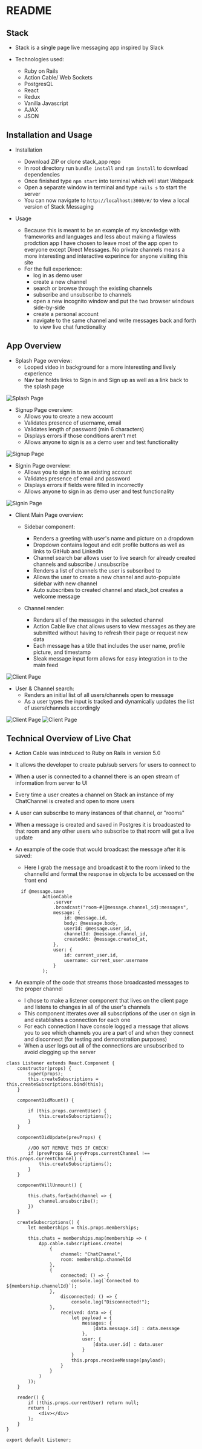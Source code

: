 # README

## Stack

* Stack is a single page live messaging app inspired by Slack

* Technologies used:
  * Ruby on Rails
  * Action Cable/ Web Sockets
  * PostgresQL
  * React
  * Redux
  * Vanilla Javascript
  * AJAX
  * JSON

## Installation and Usage

* Installation
  * Download ZIP or clone stack_app repo
  * In root directory run `bundle install` and `npm install` to download dependencies
  * Once finished type `npm start` into terminal which will start Webpack
  * Open a separate window in terminal and type `rails s` to start the server
  * You can now navigate to `http://localhost:3000/#/` to view a local version of Stack Messaging

* Usage
  * Because this is meant to be an example of my knowledge with frameworks and languages and less about making a flawless prodction app I have chosen to leave most of the app open to everyone except Direct Messages. No private channels means a more interesting and interactive experince for anyone visiting this site
  * For the full experience:
    * log in as demo user
    * create a new channel
    * search or browse through the existing channels
    * subscribe and unsubscribe to channels
    * open a new incognito window and put the two browser windows side-by-side
    * create a personal account
    * navigate to the same channel and write messages back and forth to view live chat functionality

## App Overview

* Splash Page overview:
  * Looped video in background for a more interesting and lively experience
  * Nav bar holds links to Sign in and Sign up as well as a link back to the splash page
 
![Splash Page](app/assets/images/splash-page.png)

* Signup Page overview:
  * Allows you to create a new account
  * Validates presence of username, email
  * Validates length of password (min 6 characters)
  * Displays errors if those conditions aren't met
  * Allows anyone to sign is as a demo user and test functionality

![Signup Page](app/assets/images/signup-page.png)

* Signin Page overview:
  * Allows you to sign in to an existing account
  * Validates presence of email and password
  * Displays errors if fields were filled in incorrectly
  * Allows anyone to sign in as demo user and test functionality

![Signin Page](app/assets/images/signin-page.png)

* Client Main Page overview:
  * Sidebar component:
    * Renders a greeting with user's name and picture on a dropdown 
    * Dropdown contains logout and edit profile buttons as well as links to GitHub and LinkedIn
    * Channel search bar allows user to live search for already created channels and subscribe / unsubscribe
    * Renders a list of channels the user is subscribed to
    * Allows the user to create a new channel and auto-populate sidebar with new channel
    * Auto subscribes to created channel and stack_bot creates a welcome message

  * Channel render:
    * Renders all of the messages in the selected channel
    * Action Cable live chat allows users to view messages as they are submitted without having to refresh their page or request new data
    * Each message has a title that includes the user name, profile picture, and timestamp
    * Sleak message input form allows for easy integration in to the main feed

![Client Page](app/assets/images/client-page.png)

  * User & Channel search:
    * Renders an initial list of all users/channels open to message
    * As a user types the input is tracked and dynamically updates the list of users/channels accordingly

![Client Page](app/assets/images/channel-search.png)
![Client Page](app/assets/images/user-search.png)


## Technical Overview of Live Chat

* Action Cable was intrduced to Ruby on Rails in version 5.0
* It allows the developer to create pub/sub servers for users to connect to
* When a user is connected to a channel there is an open stream of information from server to UI
* Every time a user creates a channel on Stack an instance of my ChatChannel is created and open to more users
* A user can subscribe to many instances of that channel, or "rooms"
* When a message is created and saved in Postgres it is broadcasted to that room and any other users who subscribe to that room will get a live update

* An example of the code that would broadcast the message after it is saved:
  * Here I grab the message and broadcast it to the room linked to the channelId and format the response in objects to be accessed on the front end

  ```
    if @message.save
            ActionCable
                .server
                .broadcast("room-#{@message.channel_id}:messages",
                message: {
                    id: @message.id,
                    body: @message.body,
                    userId: @message.user_id,
                    channelId: @message.channel_id,
                    createdAt: @message.created_at,
                },
                user: {
                    id: current_user.id,
                    username: current_user.username
                }
            );
  ```

* An example of the code that streams those broadcasted messages to the proper channel
  * I chose to make a listener component that lives on the client page and listens to changes in all of the user's channels
  * This component itterates over all subscriptions of the user on sign in and establishes a connection for each one
  * For each connection I have console logged a message that allows you to see which channels you are a part of and when they connect and disconnect (for testing and demonstration purposes)
  * When a user logs out all of the connections are unsubscribed to avoid clogging up the server

```
class Listener extends React.Component {
    constructor(props) {
        super(props);
        this.createSubscriptions = this.createSubscriptions.bind(this);
    }

    componentDidMount() {
        
        if (this.props.currentUser) {
            this.createSubscriptions();
        }
    }

    componentDidUpdate(prevProps) {
        
        //DO NOT REMOVE THIS IF CHECK!
        if (prevProps && prevProps.currentChannel !== this.props.currentChannel) {
            this.createSubscriptions();
        }
    }

    componentWillUnmount() {

        this.chats.forEach(channel => {
            channel.unsubscribe();
        })
    }

    createSubscriptions() {
        let memberships = this.props.memberships;

        this.chats = memberships.map(membership => (
            App.cable.subscriptions.create(
                {
                    channel: "ChatChannel",
                    room: membership.channelId
                },
                {
                    connected: () => {
                        console.log(`Connected to ${membership.channelId}`);
                },
                    disconnected: () => {
                        console.log("Disconnected!");
                },
                    received: data => {
                        let payload = {
                            messages: {
                                [data.message.id] : data.message
                            },
                            user: {
                                [data.user.id] : data.user
                            }
                        }    
                        this.props.receiveMessage(payload);                        
                    }
                }
            )
        ));
    }

    render() {
        if (!this.props.currentUser) return null;
        return (
            <div></div>
        );
    }
}

export default Listener;
```
